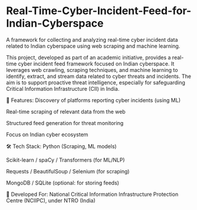 # Real-Time-Cyber-Incident-Feed-for-Indian-Cyberspace
A framework for collecting and analyzing real-time cyber incident data related to Indian cyberspace using web scraping and machine learning.

This project, developed as part of an academic initiative, provides a real-time cyber incident feed framework focused on Indian cyberspace. It leverages web crawling, scraping techniques, and machine learning to identify, extract, and stream data related to cyber threats and incidents. The aim is to support proactive threat intelligence, especially for safeguarding Critical Information Infrastructure (CII) in India.

🚀 Features:
Discovery of platforms reporting cyber incidents (using ML)

Real-time scraping of relevant data from the web

Structured feed generation for threat monitoring

Focus on Indian cyber ecosystem

🛠 Tech Stack:
Python (Scraping, ML models)

Scikit-learn / spaCy / Transformers (for ML/NLP)

Requests / BeautifulSoup / Selenium (for scraping)

MongoDB / SQLite (optional: for storing feeds)

🏢 Developed For:
National Critical Information Infrastructure Protection Centre (NCIIPC), under NTRO (India)

